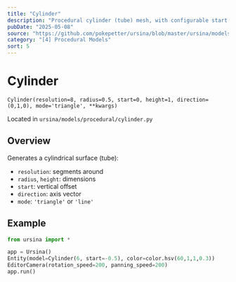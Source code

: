 ```yaml
---
title: "Cylinder"
description: "Procedural cylinder (tube) mesh, with configurable start offset and direction."
pubDate: "2025-05-08"
source: "https://github.com/pokepetter/ursina/blob/master/ursina/models/procedural/cylinder.py"
category: "[4] Procedural Models"
sort: 5
---
```


# Cylinder

`Cylinder(resolution=8, radius=0.5, start=0, height=1, direction=(0,1,0), mode='triangle', **kwargs)`

Located in `ursina/models/procedural/cylinder.py`

## Overview

Generates a cylindrical surface (tube):

- `resolution`: segments around  
- `radius`, `height`: dimensions  
- `start`: vertical offset  
- `direction`: axis vector  
- `mode`: `'triangle'` or `'line'`  

## Example

```python
from ursina import *

app = Ursina()
Entity(model=Cylinder(6, start=-0.5), color=color.hsv(60,1,1,0.3))
EditorCamera(rotation_speed=200, panning_speed=200)
app.run()
